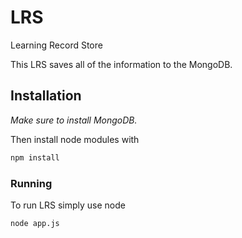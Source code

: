 # LRS

Learning Record Store

This LRS saves all of the information to the MongoDB.

## Installation

_Make sure to install MongoDB._

Then install node modules with

```sh
npm install
```

### Running

To run LRS simply use node

```sh
node app.js
```
